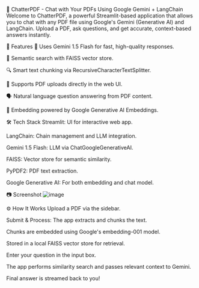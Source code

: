 📄 ChatterPDF - Chat with Your PDFs Using Google Gemini + LangChain
Welcome to ChatterPDF, a powerful Streamlit-based application that allows you to chat with any PDF file using Google's Gemini (Generative AI) and LangChain. Upload a PDF, ask questions, and get accurate, context-based answers instantly.

🚀 Features
🤖 Uses Gemini 1.5 Flash for fast, high-quality responses.

🧠 Semantic search with FAISS vector store.

🔍 Smart text chunking via RecursiveCharacterTextSplitter.

📂 Supports PDF uploads directly in the web UI.

🗣️ Natural language question answering from PDF content.

🧠 Embedding powered by Google Generative AI Embeddings.

🛠️ Tech Stack
Streamlit: UI for interactive web app.

LangChain: Chain management and LLM integration.

Gemini 1.5 Flash: LLM via ChatGoogleGenerativeAI.

FAISS: Vector store for semantic similarity.

PyPDF2: PDF text extraction.

Google Generative AI: For both embedding and chat model.

📷 Screenshot
![image](https://github.com/user-attachments/assets/27cc3e9a-56d3-4773-9f91-0fa3588c8a0e)

⚙️ How It Works
Upload a PDF via the sidebar.

Submit & Process: The app extracts and chunks the text.

Chunks are embedded using Google's embedding-001 model.

Stored in a local FAISS vector store for retrieval.

Enter your question in the input box.

The app performs similarity search and passes relevant context to Gemini.

Final answer is streamed back to you!
